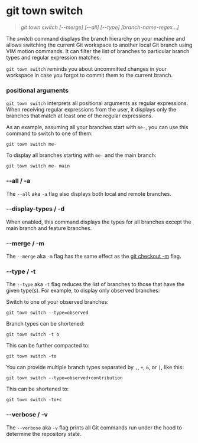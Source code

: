 # git town switch

> _git town switch [--merge] [--all] [--type] [branch-name-regex...]_

The _switch_ command displays the branch hierarchy on your machine and allows
switching the current Git workspace to another local Git branch using VIM motion
commands. It can filter the list of branches to particular branch types and
regular expression matches.

`git town switch` reminds you about uncommitted changes in your workspace in
case you forgot to commit them to the current branch.

### positional arguments

`git town switch` interprets all positional arguments as regular expressions.
When receiving regular expressions from the user, it displays only the branches
that match at least one of the regular expressions.

As an example, assuming all your branches start with `me-`, you can use this
command to switch to one of them:

```
git town switch me-
```

To display all branches starting with `me-` and the main branch:

```
git town switch me- main
```

### --all / -a

The `--all` aka `-a` flag also displays both local and remote branches.

### --display-types / -d

When enabled, this command displays the types for all branches except the main
branch and feature branches.

### --merge / -m

The `--merge` aka `-m` flag has the same effect as the
[git checkout -m](https://git-scm.com/docs/git-checkout#Documentation/git-checkout.txt--m)
flag.

### --type / -t

The `--type` aka `-t` flag reduces the list of branches to those that have the
given type(s). For example, to display only observed branches:

Switch to one of your observed branches:

```
git town switch --type=observed
```

Branch types can be shortened:

```
git town switch -t o
```

This can be further compacted to:

```
git town switch -to
```

You can provide multiple branch types separated by `,`, `+`, `&`, or `|`, like
this:

```
git town switch --type=observed+contribution
```

This can be shortened to:

```
git town switch -to+c
```

### --verbose / -v

The `--verbose` aka `-v` flag prints all Git commands run under the hood to
determine the repository state.
